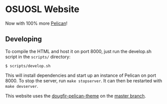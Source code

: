 OSUOSL Website
==============

Now with 100% more [Pelican](https://github.com/getpelican/pelican)!

Developing
----------

To compile the HTML and host it on port 8000, just run the develop.sh script in
the ``scripts/`` directory:

```
$ scripts/develop.sh
```

This will install dependencies and start up an instance of Pelican on port 8000.
To stop the server, run ``make stopserver``. It can then be restarted with
``make devserver``.

This website uses the
[dougfir-pelican-theme](https://github.com/osuosl/dougfir-pelican-theme) on the
[master branch](https://github.com/osuosl/dougfir-pelican-theme/tree/master).
